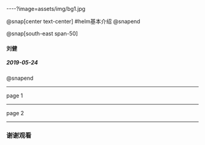 ----?image=assets/img/bg1.jpg

@snap[center text-center]
#helm基本介绍
@snapend

@snap[south-east span-50]
#### 刘健
##### 2019-05-24
@snapend

---

page 1

---

page 2

---

### 谢谢观看
    

